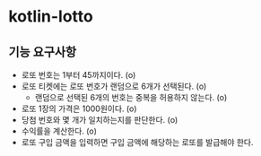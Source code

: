 # kotlin-lotto

## 기능 요구사항
- 로또 번호는 1부터 45까지이다. (o)
- 로또 티켓에는 로또 번호가 랜덤으로 6개가 선택된다. (o)
  - 랜덤으로 선택된 6개의 번호는 중복을 허용하지 않는다. (o)
- 로또 1장의 가격은 1000원이다. (o)
- 당첨 번호와 몇 개가 일치하는지를 판단한다. (o)
- 수익률을 계산한다. (o)
- 로또 구입 금액을 입력하면 구입 금액에 해당하는 로또를 발급해야 한다.
